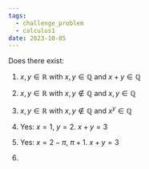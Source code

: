 ```yaml
---
tags:
  - challenge_problem
  - calculus1
date: 2023-10-05
---
```


Does there exist:
1. $x, y\in\mathbb{R}$ with $x, y \in \mathbb{Q}$ and $x+y \in \mathbb{Q}$
2. $x, y \in \mathbb{R}$ with $x, y \notin\mathbb{Q}$ and $x, y \in \mathbb{Q}$
3. $x, y \in \mathbb{R}$ with $x, y \notin \mathbb{Q}$ and $x^{y} \in \mathbb{Q}$

1. Yes: $x=1$, $y=2$. $x+y=3$
2. Yes: $x=2-\pi$, $\pi+1$. $x+y=3$
3. 